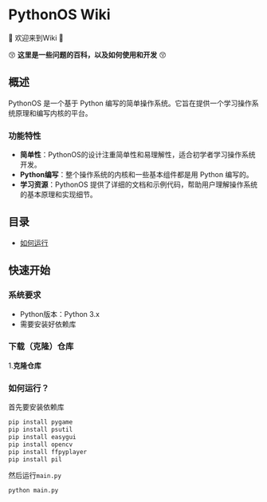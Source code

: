 # PythonOS Wiki

:tada: 欢迎来到Wiki :tada:

:kissing_closed_eyes: __这里是一些问题的百科，以及如何使用和开发__ :kissing_closed_eyes: 

## 概述

PythonOS 是一个基于 Python 编写的简单操作系统。它旨在提供一个学习操作系统原理和编写内核的平台。

### 功能特性

- **简单性**：PythonOS的设计注重简单性和易理解性，适合初学者学习操作系统开发。
- **Python编写**：整个操作系统的内核和一些基本组件都是用 Python 编写的。
- **学习资源**：PythonOS 提供了详细的文档和示例代码，帮助用户理解操作系统的基本原理和实现细节。


## 目录
- [如何运行](#如何运行)

## 快速开始

### 系统要求
- Python版本：Python 3.x
- 需要安装好依赖库

### 下载（克隆）仓库

1.**克隆仓库**


### 如何运行？

首先要安装依赖库

```bash
pip install pygame
pip install psutil
pip install easygui
pip install opencv
pip install ffpyplayer
pip install pil
```

然后运行`main.py`

```bash
python main.py
```







